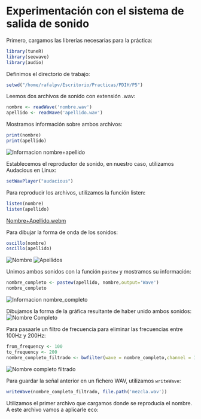 # Experimentación con el sistema de salida de sonido

Primero, cargamos las librerías necesarias para la práctica:
```R
library(tuneR)
library(seewave)
library(audio)
```
Definimos el directorio de trabajo:
```R
setwd("/home/rafalpv/Escritorio/Practicas/PDIH/P5")
```
Leemos dos archivos de sonido con extensión .wav:
```R
nombre <- readWave('nombre.wav')
apellido <- readWave('apellido.wav')
```
Mostramos información sobre ambos archivos:
```R
print(nombre)
print(apellido)
```
![Informacion nombre+apellido](https://github.com/Rafalpv/PDIH/assets/116666555/ac927e68-d7f7-48b3-ad27-0b60703e116b)

Establecemos el reproductor de sonido, en nuestro caso, utilizamos Audacious en Linux:
```R
setWavPlayer("audacious")
```

Para reproducir los archivos, utilizamos la función listen:
```R
listen(nombre)
listen(apellido)
```
[Nombre+Apellido.webm](https://github.com/Rafalpv/PDIH/assets/116666555/b672aedd-c310-414e-9a97-9732ec0ac1b4)

Para dibujar la forma de onda de los sonidos:
```R
oscillo(nombre)
oscillo(apellido)
```
![Nombre](https://github.com/Rafalpv/PDIH/assets/116666555/a86ee346-76ac-4600-89fb-fe6bac018936)
![Apellidos](https://github.com/Rafalpv/PDIH/assets/116666555/28edb2b4-9d7b-4bb1-a3e3-6e2c564f0b52)

Unimos ambos sonidos con la función `pastew` y mostramos su información:
```R
nombre_completo <- pastew(apellido, nombre,output='Wave')
nombre_completo
```
![Informacion nombre_completo](https://github.com/Rafalpv/PDIH/assets/116666555/88a01751-d76b-4604-ac6b-3fb09952b868)

Dibujamos la forma de la gráfica resultante de haber unido ambos sonidos:
![Nombre Completo](https://github.com/Rafalpv/PDIH/assets/116666555/c06daf43-a25f-4fe2-b6c0-fa4b554508d1)

Para pasaarle un filtro de frecuencia para eliminar las frecuencias entre 100Hz y 200Hz:
```R
from_frequency <- 100
to_frequency <- 200
nombre_completo_filtrado <- bwfilter(wave = nombre_completo,channel = 1,n = 1,from = from_frequency, to=to_frequency,bandpass = TRUE,listen = FALSE,output = 'Wave')
```
![Nombre completo filtrado](https://github.com/Rafalpv/PDIH/assets/116666555/1ba6d67b-6f26-4078-9930-ad6157a0e2c4)

Para guardar la señal anterior en un fichero WAV, utilizamos `writeWave`:
```R
writeWave(nombre_completo_filtrado, file.path('mezcla.wav'))
```

Utilizamos el primer archivo que cargamos donde se reproducia el nombre. A este archivo vamos a aplicarle eco:
```R
```



